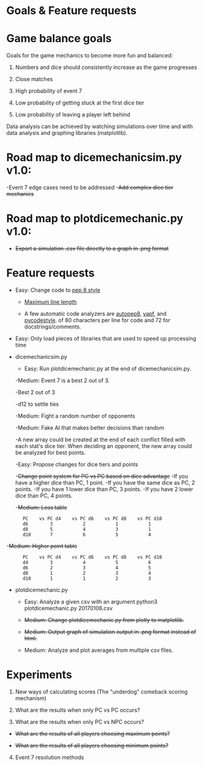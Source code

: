 # Goals & Feature requests

# Game balance goals
Goals for the game mechanics to become more fun and balanced:

1) Numbers and dice should consistently increase as the game progresses

2) Close matches

3) High probability of event 7

4) Low probability of getting stuck at the first dice tier

5) Low probability of leaving a player left behind

Data analysis can be achieved by watching simulations over time and with data
analysis and graphing libraries (matplotlib).

# Road map to dicemechanicsim.py v1.0:
-Event 7 edge cases need to be addressed
-~~Add complex dice tier mechanics~~

# Road map to plotdicemechanic.py v1.0:
- ~~Export a simulation .csv file directly to a graph in .png format~~

# Feature requests
- Easy: Change code to [pep 8 style](https://www.python.org/dev/peps/pep-0008)

  - [Maximum line length](https://www.python.org/dev/peps/pep-0008/#maximum-line-length)
  
  - A few automatic code analyzers are [autopep8](https://github.com/hhatto/autopep8),
  [yapf](https://github.com/google/yapf), and
  [pycodestyle](https://github.com/PyCQA/pycodestyle).
  of 80 characters per line for code and 72 for docstrings/comments.
  
- Easy: Only load pieces of libraries that are used to speed up processing time

- dicemechanicsim.py

  - Easy: Run plotdicemechanic.py at the end of dicemechanicsim.py.
  
  -Medium: Event 7 is a best 2 out of 3.
  
    -Best 2 out of 3
    
    -d12 to settle ties
    
  -Medium: Fight a random number of opponents
  
  -Medium: Fake AI that makes better decisions than random
  
    -A new array could be created at the end of each conflict filled with each stat's
    dice tier.  When deciding an opponent, the new array could be analyzed for best points.
    
  -Easy: Propose changes for dice tiers and points
  
  -~~Change point system for PC vs PC based on dice advantage~~
    -If you have a higher dice than PC, 1 point.
    -If you have the same dice as PC, 2 points.
    -If you have 1 lower dice than PC, 3 points.
    -If you have 2 lower dice than PC, 4 points.
    
  -~~Medium: Loss table~~
```
      PC    vs PC d4    vs PC d6    vs PC d8    vs PC d10
      d6        3           2           1           1
      d8        5           4           3           1
      d10       7           6           5           4
```
   -~~Medium: Higher point table~~
```
      PC    vs PC d4    vs PC d6    vs PC d8    vs PC d10
      d4        3           4           5           6
      d6        2           3           4           5
      d8        1           2           3           4
      d10       1           1           2           3
```
- plotdicemechanic.py

  - Easy: Analyze a given csv with an argument
    python3 plotdicemechanic.py 20170106.csv
    
  - ~~Medium: Change plotdicemechanic.py from plotly to matplotlib.~~
  
  - ~~Medium: Output graph of simulation output in .png format instead of html.~~
  
  - Medium: Analyze and plot averages from multiple csv files.

# Experiments

1) New ways of calculating scores (The "underdog" comeback scoring mechanism)

2) What are the results when only PC vs PC occurs?

3) What are the results when only PC vs NPC occurs?

  * ~~What are the results of all players choosing maximum points?~~

  * ~~What are the results of all players choosing minimum points?~~

4) Event 7 resolution methods
